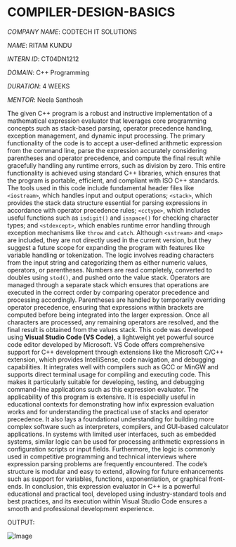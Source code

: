 # COMPILER-DESIGN-BASICS

*COMPANY NAME*: CODTECH IT SOLUTIONS

*NAME*: RITAM KUNDU

*INTERN ID*: CT04DN1212

*DOMAIN*: C++ Programming

*DURATION*: 4 WEEKS

*MENTOR*: Neela Santhosh


The given C++ program is a robust and instructive implementation of a mathematical expression evaluator that leverages core programming concepts such as stack-based parsing, operator precedence handling, exception management, and dynamic input processing. The primary functionality of the code is to accept a user-defined arithmetic expression from the command line, parse the expression accurately considering parentheses and operator precedence, and compute the final result while gracefully handling any runtime errors, such as division by zero. This entire functionality is achieved using standard C++ libraries, which ensures that the program is portable, efficient, and compliant with ISO C++ standards. The tools used in this code include fundamental header files like `<iostream>`, which handles input and output operations; `<stack>`, which provides the stack data structure essential for parsing expressions in accordance with operator precedence rules; `<cctype>`, which includes useful functions such as `isdigit()` and `isspace()` for checking character types; and `<stdexcept>`, which enables runtime error handling through exception mechanisms like `throw` and `catch`. Although `<sstream>` and `<map>` are included, they are not directly used in the current version, but they suggest a future scope for expanding the program with features like variable handling or tokenization. The logic involves reading characters from the input string and categorizing them as either numeric values, operators, or parentheses. Numbers are read completely, converted to doubles using `stod()`, and pushed onto the value stack. Operators are managed through a separate stack which ensures that operations are executed in the correct order by comparing operator precedence and processing accordingly. Parentheses are handled by temporarily overriding operator precedence, ensuring that expressions within brackets are computed before being integrated into the larger expression. Once all characters are processed, any remaining operators are resolved, and the final result is obtained from the values stack. This code was developed using **Visual Studio Code (VS Code)**, a lightweight yet powerful source code editor developed by Microsoft. VS Code offers comprehensive support for C++ development through extensions like the Microsoft C/C++ extension, which provides IntelliSense, code navigation, and debugging capabilities. It integrates well with compilers such as GCC or MinGW and supports direct terminal usage for compiling and executing code. This makes it particularly suitable for developing, testing, and debugging command-line applications such as this expression evaluator. The applicability of this program is extensive. It is especially useful in educational contexts for demonstrating how infix expression evaluation works and for understanding the practical use of stacks and operator precedence. It also lays a foundational understanding for building more complex software such as interpreters, compilers, and GUI-based calculator applications. In systems with limited user interfaces, such as embedded systems, similar logic can be used for processing arithmetic expressions in configuration scripts or input fields. Furthermore, the logic is commonly used in competitive programming and technical interviews where expression parsing problems are frequently encountered. The code’s structure is modular and easy to extend, allowing for future enhancements such as support for variables, functions, exponentiation, or graphical front-ends. In conclusion, this expression evaluator in C++ is a powerful educational and practical tool, developed using industry-standard tools and best practices, and its execution within Visual Studio Code ensures a smooth and professional development experience.



OUTPUT:


![Image](https://github.com/user-attachments/assets/c377e821-81fb-42de-afac-48a4ecc3c4c9)
